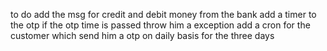to do 
add the msg for credit and debit money from the bank 
add a timer to the otp if the otp time is passed throw him a exception
add a cron for the customer which send him a otp on daily basis for the three days 
